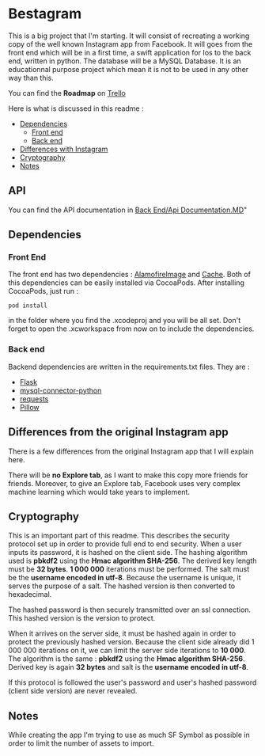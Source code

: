 # Bestagram

This is a big project that I'm starting. It will consist of recreating a working copy of the well known Instagram app from Facebook. It will goes from the front end which will be in a first time, a swift application for Ios to the back end, written in python. The database will be a MySQL Database.
It is an educationnal purpose project which mean it is not to be used in any other way than this.

You can find the **Roadmap** on [Trello](https://trello.com/b/oTma0uAS)

Here is what is discussed in this readme : 
 - [Dependencies](#dependencies)
     - [Front end](#frontend)
     - [Back end](#backend)
 - [Differences with Instagram](#differences)
 - [Cryptography](#cryptography)
 - [Notes](#notes)


## API
You can find the API documentation in [Back End/Api Documentation.MD](https://github.com/PngHash-Titouan/Bestagram/blob/master/Back%20End/api/Api%20Documentation.MD)"

## Dependencies
<a name="dependencies"></a>
### Front End
<a name="frontend"></a>
The front end has two dependencies : [AlamofireImage](https://github.com/Alamofire/AlamofireImage) and [Cache](https://github.com/hyperoslo/Cache). Both of this dependencies can be easily installed via CocoaPods. After installing CocoaPods, just run :

    pod install
   
   in the folder where you find the .xcodeproj and you will be all set. Don't forget to open the .xcworkspace from now on to include the dependencies.

### Back end
<a name="backend"></a>
Backend dependencies are written in the requirements.txt files. They are : 

 - [Flask](https://pypi.org/project/Flask/)
 - [mysql-connector-python](https://pypi.org/project/mysql-connector-python/)
 - [requests](https://pypi.org/project/requests/)
 - [Pillow](https://pypi.org/project/Pillow/)

## Differences from the original Instagram app
<a name="differences"></a>

There is a few differences from the original Instagram app that I will explain here.

There will be **no Explore tab**, as I want to make this copy more friends for friends. Moreover, to give an Explore tab, Facebook uses very complex machine learning which would take years to implement.

## Cryptography
<a name="cryptography"></a>

This is an important part of this readme. This describes the security protocol set up in order to provide full end to end security. 
When a user inputs its password, it is hashed on the client side. The hashing algorithm used is **pbkdf2** using the **Hmac algorithm SHA-256**. The derived key length must be **32 bytes**. **1 000 000** iterations must be performed. The salt must be the **username encoded in utf-8**. Because the username is unique, it serves the purpose of a salt. The hashed version is then converted to hexadecimal.

The hashed password is then securely transmitted over an ssl connection. This hashed version is the version to protect.

When it arrives on the server side, it must be hashed again in order to protect the previously hashed version. Because the client side already did 1 000 000 iterations on it, we can limit the server side iterations to **10 000**. The algorithm is the same : **pbkdf2** using the **Hmac algorithm SHA-256**. Derived key is again **32 bytes** and salt is the **username encoded in utf-8**.

If this protocol is followed the user's password and user's hashed password (client side version) are never revealed.

## Notes
 <a name="notes"></a>

While creating the app I'm trying to use as much SF Symbol as possible in order to limit the number of assets to import.
